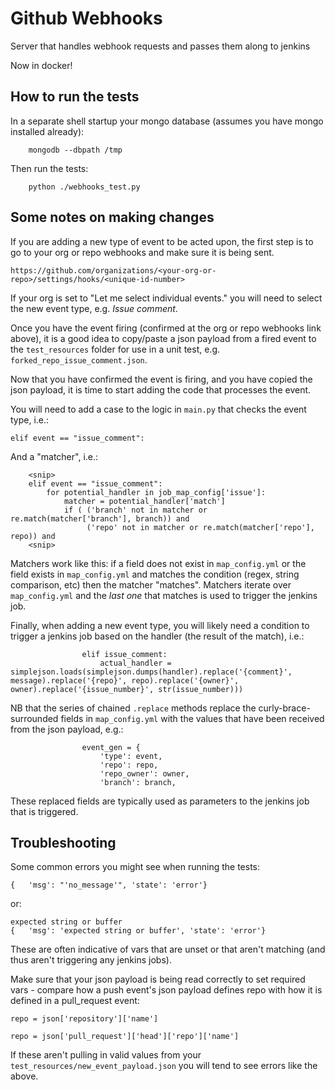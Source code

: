 Github Webhooks
===============
Server that handles webhook requests and passes them along to jenkins

Now in docker!

How to run the tests
--------------------

In a separate shell startup your mongo database (assumes you have mongo
installed already):

        mongodb --dbpath /tmp

Then run the tests:

        python ./webhooks_test.py

Some notes on making changes
--------------------

If you are adding a new type of event to be acted upon, the first step
is to go to your org or repo webhooks and make sure it is being sent.

`https://github.com/organizations/<your-org-or-repo>/settings/hooks/<unique-id-number>`

If your org is set to "Let me select individual events." you will need
to select the new event type, e.g. *Issue comment*.

Once you have the event firing (confirmed at the org or repo webhooks
link above), it is a good idea to copy/paste a json payload from a
fired event to the `test_resources` folder for use in a unit test,
e.g. `forked_repo_issue_comment.json`.

Now that you have confirmed the event is firing, and you have copied the json
payload, it is time to start adding the code that processes the event.

You will need to add a case to the logic in `main.py` that
checks the event type, i.e.:

`elif event == "issue_comment":`

And a "matcher", i.e.:

        <snip>
        elif event == "issue_comment":
            for potential_handler in job_map_config['issue']:
                matcher = potential_handler['match']
                if ( ('branch' not in matcher or re.match(matcher['branch'], branch)) and
                     ('repo' not in matcher or re.match(matcher['repo'], repo)) and
        <snip>

Matchers work like this: if a field does not exist in `map_config.yml` or the
field exists in `map_config.yml` and matches the condition (regex,
string comparison, etc) then the matcher "matches". Matchers iterate
over `map_config.yml` and the *last one* that matches is used to trigger
the jenkins job.

Finally, when adding a new event type, you will likely need a
condition to trigger a jenkins job based on the handler (the result of
the match), i.e.:

                    elif issue_comment:
                        actual_handler = simplejson.loads(simplejson.dumps(handler).replace('{comment}', message).replace('{repo}', repo).replace('{owner}', owner).replace('{issue_number}', str(issue_number)))

NB that the series of chained `.replace` methods replace the
curly-brace-surrounded fields in `map_config.yml` with the values that
have been received from the json payload, e.g.:

                    event_gen = {
                        'type': event,
                        'repo': repo,
                        'repo_owner': owner,
                        'branch': branch,

These replaced fields are typically used as parameters to the jenkins
job that is triggered.

Troubleshooting
---------------

Some common errors you might see when running the tests:

    {   'msg': "'no_message'", 'state': 'error'}

or:

    expected string or buffer
    {   'msg': 'expected string or buffer', 'state': 'error'}

These are often indicative of vars that are unset or that aren't
matching (and thus aren't triggering any jenkins jobs).

Make sure that your json payload is being read correctly to set
required vars - compare how a push event's json payload defines repo
with how it is defined in a pull_request event:

    repo = json['repository']['name']

    repo = json['pull_request']['head']['repo']['name']

If these aren't pulling in valid values from your
`test_resources/new_event_payload.json` you will tend to see errors
like the above.
